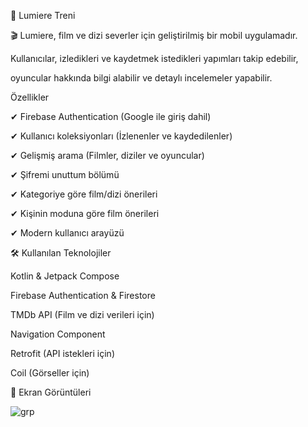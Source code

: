 🍿 Lumiere Treni

🎬 Lumiere, film ve dizi severler için geliştirilmiş bir mobil uygulamadır. 

Kullanıcılar, izledikleri ve kaydetmek istedikleri yapımları takip edebilir,

oyuncular hakkında bilgi alabilir ve detaylı incelemeler yapabilir.







Özellikler


✔ Firebase Authentication (Google ile giriş dahil)

✔ Kullanıcı koleksiyonları (İzlenenler ve kaydedilenler)

✔ Gelişmiş arama (Filmler, diziler ve oyuncular)

✔ Şifremi unuttum bölümü

✔ Kategoriye göre film/dizi önerileri

✔ Kişinin moduna göre film önerileri

✔ Modern kullanıcı arayüzü




🛠 Kullanılan Teknolojiler

Kotlin & Jetpack Compose

Firebase Authentication & Firestore

TMDb API (Film ve dizi verileri için)

Navigation Component

Retrofit (API istekleri için)

Coil (Görseller için)



📸 Ekran Görüntüleri

![grp](https://github.com/user-attachments/assets/2c6f2f8d-0da3-4e0f-8cc1-860128ab61ba)


